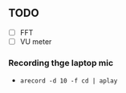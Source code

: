 ## TODO
- [ ] FFT
- [ ] VU meter

### Recording thge laptop mic
- ```arecord -d 10 -f cd | aplay```
